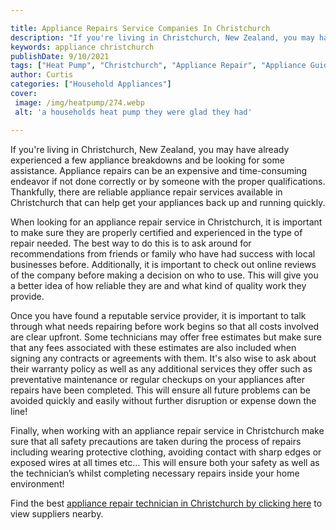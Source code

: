 ```yaml
---

title: Appliance Repairs Service Companies In Christchurch
description: "If you're living in Christchurch, New Zealand, you may have already experienced a few appliance breakdowns and be looking for some...continue on"
keywords: appliance christchurch
publishDate: 9/10/2021
tags: ["Heat Pump", "Christchurch", "Appliance Repair", "Appliance Guide"]
author: Curtis
categories: ["Household Appliances"]
cover: 
 image: /img/heatpump/274.webp
 alt: 'a households heat pump they were glad they had'

---
```


If you're living in Christchurch, New Zealand, you may have already experienced a few appliance breakdowns and be looking for some assistance. Appliance repairs can be an expensive and time-consuming endeavor if not done correctly or by someone with the proper qualifications. Thankfully, there are reliable appliance repair services available in Christchurch that can help get your appliances back up and running quickly.

When looking for an appliance repair service in Christchurch, it is important to make sure they are properly certified and experienced in the type of repair needed. The best way to do this is to ask around for recommendations from friends or family who have had success with local businesses before. Additionally, it is important to check out online reviews of the company before making a decision on who to use. This will give you a better idea of how reliable they are and what kind of quality work they provide.

Once you have found a reputable service provider, it is important to talk through what needs repairing before work begins so that all costs involved are clear upfront. Some technicians may offer free estimates but make sure that any fees associated with these estimates are also included when signing any contracts or agreements with them. It's also wise to ask about their warranty policy as well as any additional services they offer such as preventative maintenance or regular checkups on your appliances after repairs have been completed. This will ensure all future problems can be avoided quickly and easily without further disruption or expense down the line!

Finally, when working with an appliance repair service in Christchurch make sure that all safety precautions are taken during the process of repairs including wearing protective clothing, avoiding contact with sharp edges or exposed wires at all times etc… This will ensure both your safety as well as the technician’s whilst completing necessary repairs inside your home environment!

Find the best <a href="/pages/appliance-repair-technicians-in-christchurch/">appliance repair technician in Christchurch by clicking here</a> to view suppliers nearby.
